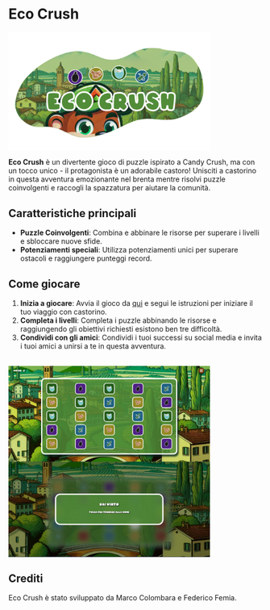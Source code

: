 # Eco Crush

<img src="public/img/logo.png" alt="Ecovi" width="400" style="display:flex;justify-content:center;align-items:center;">

**Eco Crush** è un divertente gioco di puzzle ispirato a Candy Crush, ma con un tocco unico - il protagonista è un adorabile castoro! Unisciti a castorino in questa avventura emozionante nel brenta mentre risolvi puzzle coinvolgenti e raccogli la spazzatura per aiutare la comunità.

## Caratteristiche principali

- **Puzzle Coinvolgenti**: Combina e abbinare le risorse per superare i livelli e sbloccare nuove sfide.
- **Potenziamenti speciali**: Utilizza potenziamenti unici per superare ostacoli e raggiungere punteggi record.

## Come giocare

1. **Inizia a giocare**: Avvia il gioco da [qui](https://eco-crush.web.app/) e segui le istruzioni per iniziare il tuo viaggio con castorino.
2. **Completa i livelli**: Completa i puzzle abbinando le risorse e raggiungendo gli obiettivi richiesti esistono ben tre difficoltà.
3. **Condividi con gli amici**: Condividi i tuoi successi su social media e invita i tuoi amici a unirsi a te in questa avventura.
<br>
<div style="display: flex; flex-direction: column;">
<img src="public/img/cattura1.png" alt="Ecovi" width="400"><img src="public/img/cattura2.png" alt="Ecovi" width="400">
</div>

## Crediti

Eco Crush è stato sviluppato da Marco Colombara e Federico Femia.
